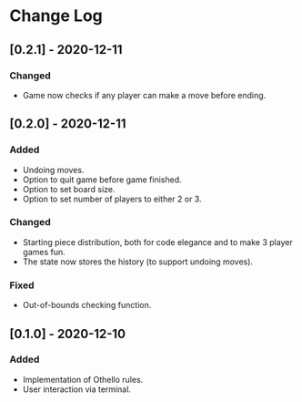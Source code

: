 # Change Log
## [0.2.1] - 2020-12-11

### Changed

- Game now checks if any player can make a move before ending.



## [0.2.0] - 2020-12-11

### Added

- Undoing moves.
- Option to quit game before game finished.
- Option to set board size.
- Option to set number of players to either 2 or 3.

### Changed

- Starting piece distribution, both for code elegance and to make 3 player games fun.
- The state now stores the history (to support undoing moves).

### Fixed

- Out-of-bounds checking function.



## [0.1.0] - 2020-12-10

### Added
- Implementation of Othello rules.
- User interaction via terminal.

